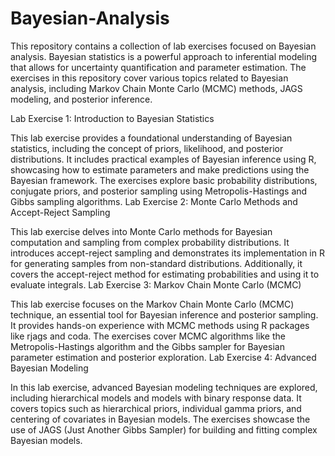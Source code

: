 # Bayesian-Analysis
This repository contains a collection of lab exercises focused on Bayesian analysis. Bayesian statistics is a powerful approach to inferential modeling that allows for uncertainty quantification and parameter estimation. The exercises in this repository cover various topics related to Bayesian analysis, including Markov Chain Monte Carlo (MCMC) methods, JAGS modeling, and posterior inference.

Lab Exercise 1: Introduction to Bayesian Statistics

This lab exercise provides a foundational understanding of Bayesian statistics, including the concept of priors, likelihood, and posterior distributions.
It includes practical examples of Bayesian inference using R, showcasing how to estimate parameters and make predictions using the Bayesian framework.
The exercises explore basic probability distributions, conjugate priors, and posterior sampling using Metropolis-Hastings and Gibbs sampling algorithms.
Lab Exercise 2: Monte Carlo Methods and Accept-Reject Sampling

This lab exercise delves into Monte Carlo methods for Bayesian computation and sampling from complex probability distributions.
It introduces accept-reject sampling and demonstrates its implementation in R for generating samples from non-standard distributions.
Additionally, it covers the accept-reject method for estimating probabilities and using it to evaluate integrals.
Lab Exercise 3: Markov Chain Monte Carlo (MCMC)

This lab exercise focuses on the Markov Chain Monte Carlo (MCMC) technique, an essential tool for Bayesian inference and posterior sampling.
It provides hands-on experience with MCMC methods using R packages like rjags and coda.
The exercises cover MCMC algorithms like the Metropolis-Hastings algorithm and the Gibbs sampler for Bayesian parameter estimation and posterior exploration.
Lab Exercise 4: Advanced Bayesian Modeling

In this lab exercise, advanced Bayesian modeling techniques are explored, including hierarchical models and models with binary response data.
It covers topics such as hierarchical priors, individual gamma priors, and centering of covariates in Bayesian models.
The exercises showcase the use of JAGS (Just Another Gibbs Sampler) for building and fitting complex Bayesian models.
